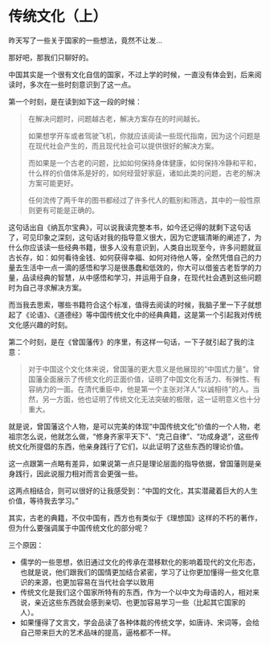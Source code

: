 # 传统文化（上）

昨天写了一些关于国家的一些想法，竟然不让发...

那好吧，那我们只聊好的。

中国其实是一个很有文化自信的国家，不过上学的时候，一直没有体会到，后来阅读时，多次在一些时刻意识到了这一点。

第一个时刻，是在读到如下这一段的时候：

>在解决问题时，问题越古老，解决方案存在的时间越长。
>  
>如果想学开车或者驾驶飞机，你就应该阅读一些现代指南，因为这个问题是在现代社会产生的，而且现代社会可以提供很好的解决方案。
>
>而如果是一个古老的问题，比如如何保持身体健康，如何保持冷静和平和，什么样的价值体系是好的，如何经营好家庭，诸如此类的问题，古老的解决方案可能更好。
>
>任何流传了两千年的图书都经过了许多代人的甄别和筛选，其中的一般性原则更有可能是正确的。

这句话出自《纳瓦尔宝典》，可以说我读完整本书，如今还记得的就剩下这句话了，可见印象之深刻，这句话对我的指导意义很大，因为它逻辑清晰的阐述了，为什么你应该读一些经典书籍，很多人没有意识到，人类自出现至今，许多问题就亘古长存，如：如何看待金钱、如何获得幸福、如何对待他人等，全然凭借自己的力量去生活中一点一滴的感悟和学习是很愚蠢和低效的，你大可以借鉴古老哲学的力量，品读经典的智慧，从中感悟和学习，并运用于自身，在现代社会遇到这些问题时为自己寻求解决方案。

而当我去思索，哪些书籍符合这个标准，值得去阅读的时候，我脑子里一下子就想起了《论语》、《道德经》等中国传统文化中的经典典籍，这是第一个引起我对传统文化感兴趣的时刻。

第二个时刻，是在《曾国藩传》的序里，有这样一句话，一下子就引起了我的注意：

> 对于中国这个文化体来说，曾国藩的更大意义是他展现的“中国式力量”。曾国藩全面展示了传统文化的正面价值，证明了中国文化有活力、有弹性、有容纳力的一面。在清代重臣中，他是第一个主张对洋人“以诚相待”的人。当然，另一方面，他也证明了传统文化无法突破的极限，这一证明意义也十分重大。

就是说，曾国藩这个人物，是可以完美的体现“中国传统文化”价值的一个人物，老祖宗怎么说，他就怎么做，“修身齐家平天下”、“克己自律”、“功成身退”，这些传统文化所提倡的东西，他亲身践行了它们，以此证明了这些东西的理论价值。

这一点跟第一点略有差异，如果说第一点只是理论层面的指导依据，曾国藩则是亲身践行，因此说服力相对而言会更强一些。

这两点相结合，则可以很好的让我感受到：“中国的文化，其实潜藏着巨大的人生价值，等待我去学习。”

其实，古老的典籍，不仅中国有，西方也有类似于《理想国》这样的不朽的著作，但为什么要强调属于中国传统文化的部分呢？

三个原因：

* 儒学的一些思想，依旧通过文化的传承在潜移默化的影响着现代的文化形态，也就是说，他们跟我们的国情更加结合紧密，学习了让你更加懂得一些文化意识的来源，也更加容易在当代社会学以致用
* 传统文化是我们这个国家所特有的东西，作为一个以中文为母语的人，相对来说，亲近这些东西就会感到亲切、也更加容易学习一些（比起其它国家的人）。
* 如果懂得了文言文，学会品读了各种体裁的传统文学，如唐诗、宋词等，会给自己带来巨大的艺术品味的提高，逼格都不一样。




